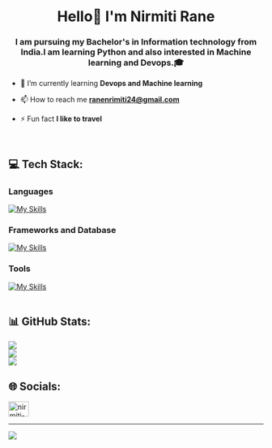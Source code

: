 
<h1 align="center">Hello👋 I'm Nirmiti Rane</h1>
<h3 align="center">I am pursuing my Bachelor's in Information technology from India.I am learning Python and also interested in Machine learning and Devops.🎓 </h3>

- 🌱 I’m currently learning **Devops and Machine learning**

- 📫 How to reach me **ranenrimiti24@gmail.com**

- ⚡ Fun fact **I like to travel**
<br>

## 💻 Tech Stack:
### <b>Languages</b>
[![My Skills](https://skillicons.dev/icons?i=js,html,css,c,cpp,cs,py,php,ts)](https://skillicons.dev)
### <b>Frameworks and Database</b>
[![My Skills](https://skillicons.dev/icons?i=flask,django,express,bootstrap,react,nodejs,tensorflow,pytorch,mongodb,mysql)](https://skillicons.dev)
### <b>Tools</b>
[![My Skills](https://skillicons.dev/icons?i=git,figma,docker,ae,visualstudio,gcp)](https://skillicons.dev)
<br><br>


## 📊 GitHub Stats:
![](https://github-readme-stats.vercel.app/api?username=nirmitirane24&theme=default&hide_border=false&include_all_commits=true&count_private=true)<br/>
![](https://github-readme-streak-stats.herokuapp.com/?user=nirmitirane24&theme=default&hide_border=false)<br/>
![](https://github-readme-stats.vercel.app/api/top-langs/?username=nirmitirane24&theme=default&hide_border=false&include_all_commits=true&count_private=true&layout=compact)

## 🌐 Socials:
<a href="https://linkedin.com/in/nirmiti-rane-551613238" target="blank"><img align="center" src="https://raw.githubusercontent.com/rahuldkjain/github-profile-readme-generator/master/src/images/icons/Social/linked-in-alt.svg" alt="nirmiti-rane-551613238" height="30" width="40" /></a>

---
[![](https://visitcount.itsvg.in/api?id=nirmitirane24&icon=0&color=0)](https://visitcount.itsvg.in)

<!-- Proudly created with GPRM ( https://gprm.itsvg.in ) -->
